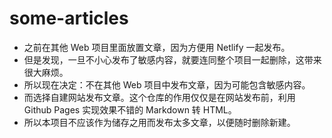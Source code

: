 # some-articles

- 之前在其他 Web 项目里面放置文章，因为方便用 Netlify 一起发布。
- 但是发现，一旦不小心发布了敏感内容，就要连同整个项目一起删除，这带来很大麻烦。
- 所以现在决定：不在其他 Web 项目中发布文章，因为可能包含敏感内容。
- 而选择自建网站发布文章。这个仓库的作用仅仅是在网站发布前，利用 Github Pages 实现效果不错的 Markdown 转 HTML。
- 所以本项目不应该作为储存之用而发布太多文章，以便随时删除新建。
